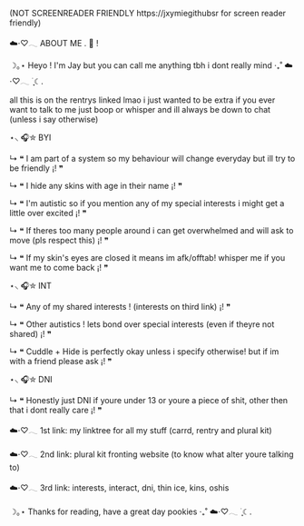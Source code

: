 (NOT SCREENREADER FRIENDLY https://jxymiegithubsr for screen reader friendly)

☁️⋅♡𓂃 ABOUT ME . 🔮 !

☽｡⋆ Heyo ! I'm Jay but you can call me anything tbh i dont really mind ‧₊˚ ☁️⋅♡𓂃 ࣪ ִֶָ☾.

all this is on the rentrys linked lmao i just wanted to be extra
if you ever want to talk to me just boop or whisper and ill always be down to chat (unless i say otherwise)


⋆⸜ 🎧✮ BYI

↳ ❝ I am part of a system so my behaviour will change everyday but ill try to be friendly ¡! ❞

↳ ❝ I hide any skins with age in their name ¡! ❞

↳ ❝ I'm autistic so if you mention any of my special interests i might get a little over excited ¡! ❞

↳ ❝ If theres too many people around i can get overwhelmed and will ask to move (pls respect this) ¡! ❞

↳ ❝ If my skin's eyes are closed it means im afk/offtab! whisper me if you want me to come back ¡! ❞


⋆⸜ 🎧✮ INT

↳ ❝ Any of my shared interests ! (interests on third link) ¡! ❞

↳ ❝ Other autistics ! lets bond over special interests (even if theyre not shared) ¡! ❞

↳ ❝ Cuddle + Hide is perfectly okay unless i specify otherwise! but if im with a friend please ask ¡! ❞


⋆⸜ 🎧✮ DNI

↳ ❝ Honestly just DNI if youre under 13 or youre a piece of shit, other then that i dont really care ¡! ❞


☁️⋅♡𓂃 1st link: my linktree for all my stuff (carrd, rentry and plural kit)

☁️⋅♡𓂃 2nd link: plural kit fronting website (to know what alter youre talking to)

☁️⋅♡𓂃 3rd link: interests, interact, dni, thin ice, kins, oshis


☽｡⋆ Thanks for reading, have a great day pookies  ‧₊˚ ☁️⋅♡𓂃 ࣪ ִֶָ☾.
